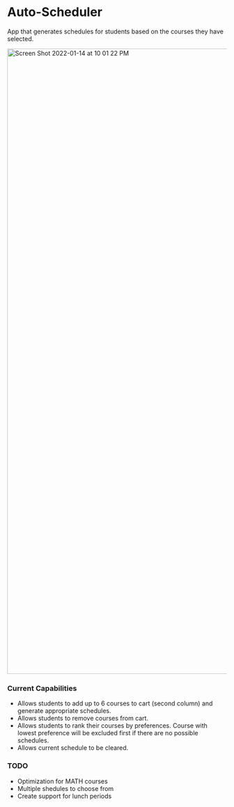 # Auto-Scheduler

App that generates schedules for students based on the courses they have selected.

<img width="1437" alt="Screen Shot 2022-01-14 at 10 01 22 PM" src="https://user-images.githubusercontent.com/41162345/149606544-cf93a8e9-0e51-4aea-a636-de606ac074b8.png">

### Current Capabilities
- Allows students to add up to 6 courses to cart (second column) and generate appropriate schedules.
- Allows students to remove courses from cart.
- Allows students to rank their courses by preferences. Course with lowest preference will be excluded first if there are no possible schedules.
- Allows current schedule to be cleared.

### TODO
- Optimization for MATH courses
- Multiple shedules to choose from
- Create support for lunch periods 

